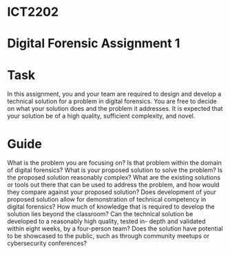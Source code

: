 # ICT2202
# Digital Forensic Assignment 1

# Task 
In this assignment, you and your team are required to design and develop a technical solution for a problem in digital forensics.
You are free to decide on what your solution does and the problem it addresses. It is expected that your solution be of a high quality, sufficient complexity, and novel.

# Guide
What is the problem you are focusing on?
Is that problem within the domain of digital forensics?
What is your proposed solution to solve the problem?
Is the proposed solution reasonably complex?
What are the existing solutions or tools out there that can be used to address the problem, and how would they compare against your proposed solution?
Does development of your proposed solution allow for demonstration of technical competency in digital forensics?
How much of knowledge that is required to develop the solution lies beyond the classroom?
Can the technical solution be developed to a reasonably high quality, tested in- depth and validated within eight weeks, by a four-person team?
Does the solution have potential to be showcased to the public, such as through community meetups or cybersecurity conferences?



